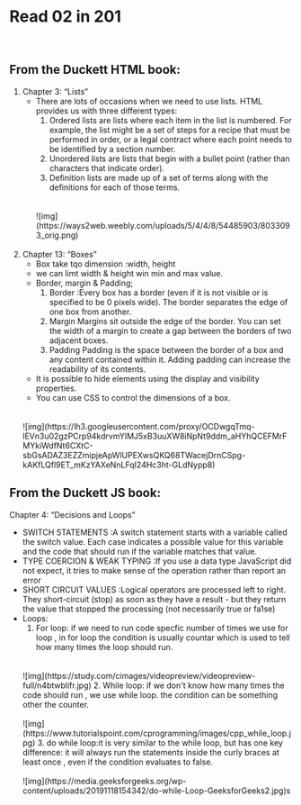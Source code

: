 # Read 02 in 201
<br/>
 
## From the Duckett HTML book:

1. Chapter 3: “Lists” 
   * There are lots of occasions when we need to use lists. HTML provides us with three different types:
      1. Ordered lists  are lists where each item in the list is numbered. For example, the list might be a set of steps for a recipe that must be performed in order, or a legal contract where each point needs to be identified by a section number. 
      2. Unordered lists  are lists that begin with a bullet point (rather than characters that indicate order).
      3. Definition lists are made up of a set of terms along with the definitions for each of those terms.
      <br/>
      <br/>
      ![img](https://ways2web.weebly.com/uploads/5/4/4/8/54485903/8033093_orig.png)
      <br/>
      <br/>
2. Chapter 13: “Boxes”  
    * Box take tqo dimension :width, height
    * we can limt width & height win min and max value.
    * Border, margin & Padding;
      1. Border :Every box has a border (even if it is not visible or is specified to be 0 pixels wide). The border separates the edge of one box from another.
      2. Margin Margins sit outside the edge of the border. You can set the width of a margin to create a gap between the borders of two adjacent boxes.
      3. Padding Padding is the space between the border of a box and any content contained within it. Adding padding can increase the readability of its contents.
    * It is possible to hide elements using the display and  visibility properties.
    * You can use CSS to control the dimensions of a box.
    <br/>
    <br/>
    ![img](https://lh3.googleusercontent.com/proxy/OCDwgqTmq-lEVn3u02gzPCrp94kdrvmYIMJ5xB3uuXW8iNpNt9ddm_aHYhQCEFMrFMYkiWdfNt6CXtC-sbGsADAZ3EZZmipjeApWlUPEXwsQKQ68TWacejDrnCSpg-kAKfLQfl9ET_mKzYAXeNnLFqI24Hc3ht-GLdNypp8)

## From the Duckett JS book:
Chapter 4: “Decisions and Loops” 
* SWITCH STATEMENTS :A switch statement starts with a variable called the switch value. Each case indicates a possible value for this variable and the code that should run if the variable matches that value.
* TYPE COERCION & WEAK TYPING :If you use a data type JavaScript did not expect, it tries to make sense of the operation rather than report an error
* SHORT CIRCUIT VALUES :Logical operators are processed left to right. They short-circuit (stop) as soon as they have a result - but they return the value that stopped the processing (not necessarily true or fa1se)
* Loops:
  1. For loop: if we need to run code specfic number of times we use for loop , in for loop the condition is usually countar which is used to tell how many times the loop should run.
  <br/>
  <br/>
  ![img](https://study.com/cimages/videopreview/videopreview-full/n4btwblifr.jpg)
  2. While loop: if we don't know how many times the code should run , we use while loop. the condition can be something other the counter.
  <br/><br/>
  ![img](https://www.tutorialspoint.com/cprogramming/images/cpp_while_loop.jpg)
  3. do while loop:it is very similar to the while loop, but has one key difference: it will always run the statements inside the curly braces at least once , even if the condition evaluates to false.
  <br/><br/>
  ![img](https://media.geeksforgeeks.org/wp-content/uploads/20191118154342/do-while-Loop-GeeksforGeeks2.jpg)s







     
